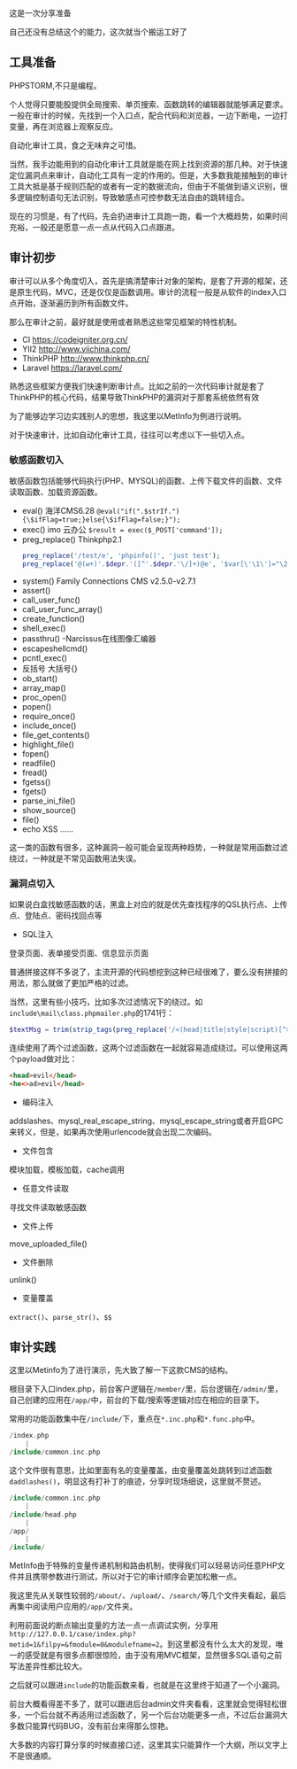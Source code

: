 这是一次分享准备

自己还没有总结这个的能力，这次就当个搬运工好了

## 工具准备
PHPSTORM,不只是编程。

个人觉得只要能股提供全局搜索、单页搜索、函数跳转的编辑器就能够满足要求。一般在审计的时候，先找到一个入口点，配合代码和浏览器，一边下断电，一边打变量，再在浏览器上观察反应。

自动化审计工具，食之无味弃之可惜。

当然，我手边能用到的自动化审计工具就是能在网上找到资源的那几种。对于快速定位漏洞点来审计，自动化工具有一定的作用的。但是，大多数我能接触到的审计工具大抵是基于规则匹配的或者有一定的数据流向，但由于不能做到语义识别，很多逻辑控制语句无法识别，导致敏感点可控参数无法自由的跳转组合。

现在的习惯是，有了代码，先会扔进审计工具跑一跑，看一个大概趋势，如果时间充裕，一般还是愿意一点一点从代码入口点跟进。

## 审计初步
审计可以从多个角度切入，首先是搞清楚审计对象的架构，是套了开源的框架，还是原生代码，MVC，还是仅仅是函数调用。审计的流程一般是从软件的index入口点开始，逐渐遍历到所有函数文件。

那么在审计之前，最好就是使用或者熟悉这些常见框架的特性机制。
- CI https://codeigniter.org.cn/
- YII2 http://www.yiichina.com/
- ThinkPHP http://www.thinkphp.cn/
- Laravel https://laravel.com/

熟悉这些框架方便我们快速判断审计点。比如之前的一次代码审计就是套了ThinkPHP的核心代码，结果导致ThinkPHP的漏洞对于那套系统依然有效

为了能够边学习边实践别人的思想，我这里以MetInfo为例进行说明。

对于快速审计，比如自动化审计工具，往往可以考虑以下一些切入点。
### 敏感函数切入
敏感函数包括能够代码执行(PHP、MYSQL)的函数、上传下载文件的函数、文件读取函数、加载资源函数。
- eval() 海洋CMS6.28
    `@eval("if(".$strIf."){\$ifFlag=true;}else{\$ifFlag=false;}");`
- exec() imo 云办公
    `$result = exec($_POST['command']);`
- preg_replace() Thinkphp2.1
    ```PHP
    preg_replace('/test/e', 'phpinfo()', 'just test');
    preg_replace('@(w+)'.$depr.'([^'.$depr.'\/]+)@e', '$var[\'\1\']="\2";', implode($depr,$paths));
    ```
- system() Family Connections CMS v2.5.0-v2.7.1
- assert()
- call_user_func()
- call_user_func_array()
- create_function()
- shell_exec()
- passthru() -Narcissus在线图像汇编器
- escapeshellcmd()
- pcntl_exec()
- 反括号 大括号{}
- ob_start()
- array_map()
- proc_open()
- popen()
- require_once()
- include_once()
- file_get_contents()
- highlight_file()
- fopen()
- readfile()
- fread()
- fgetss()
- fgets()
- parse_ini_file()
- show_source()
- file()
- echo XSS
……

这一类的函数有很多，这种漏洞一般可能会呈现两种趋势，一种就是常用函数过滤绕过，一种就是不常见函数用法失误。

### 漏洞点切入
如果说白盒找敏感函数的话，黑盒上对应的就是优先查找程序的QSL执行点、上传点、登陆点、密码找回点等
- SQL注入

登录页面、表单接受页面、信息显示页面

普通拼接这样不多说了，主流开源的代码想挖到这种已经很难了，要么没有拼接的用法，那么就做了更加严格的过滤。

当然，这里有些小技巧，比如多次过滤情况下的绕过。如`include\mail\class.phpmailer.php`的1741行：
```PHP
$textMsg = trim(strip_tags(preg_replace('/<(head|title|style|script)[^>]*>.*?<\/\\1>/s','',$message)));
```
连续使用了两个过滤函数，这两个过滤函数在一起就容易造成绕过。可以使用这两个payload做对比：
```HTML
<head>evil</head>
<he<>ad>evil</head>
```
- 编码注入

addslashes、mysql_real_escape_string、mysql_escape_string或者开启GPC来转义，但是，如果再次使用urlencode就会出现二次编码。
- 文件包含

模块加载，模板加载，cache调用
- 任意文件读取

寻找文件读取敏感函数
- 文件上传

move_uploaded_file()
- 文件删除

unlink()
- 变量覆盖

`extract()`、`parse_str()`、`$$`

## 审计实践
这里以Metinfo为了进行演示，先大致了解一下这款CMS的结构。

根目录下入口index.php，前台客户逻辑在`/member/`里，后台逻辑在`/admin/`里，自己创建的应用在`/app/`中，前台的下载/搜索等逻辑对应在相应的目录下。

常用的功能函数集中在`/include/`下，重点在`*.inc.php`和`*.func.php`中。
```PHP
/index.php
    |
/include/common.inc.php
```
这个文件很有意思，比如里面有名的变量覆盖，由变量覆盖处跳转到过滤函数`daddlashes()`，明显这有打补丁的痕迹，分享时现场细说，这里就不赘述。
```PHP
/include/common.inc.php
    |
/include/head.php
    |
/app/
    |
/include/
```
MetInfo由于特殊的变量传递机制和路由机制，使得我们可以轻易访问任意PHP文件并且携带参数进行测试，所以对于它的审计顺序会更加松散一点。

我这里先从关联性较弱的`/about/`、`/upload/`、`/search/`等几个文件夹看起，最后再集中阅读用户应用的`/app/`文件夹。

利用前面说的断点输出变量的方法一点一点调试实例，分享用`http://127.0.0.1/case/index.php?metid=1&filpy=&fmodule=0&modulefname=2`。到这里都没有什么太大的发现，唯一的感受就是有很多点都很惊险，由于没有用MVC框架，显然很多SQL语句之前写法差异性都比较大。

之后就可以跟进`include`的功能函数来看，也就是在这里终于知道了一个小漏洞。

前台大概看得差不多了，就可以跟进后台admin文件夹看看，这里就会觉得轻松很多，一个后台就不再适用过滤函数了，另一个后台功能更多一点，不过后台漏洞大多数只能算代码BUG，没有前台来得那么惊艳。

大多数的内容打算分享的时候直接口述，这里其实只能算作一个大纲，所以文字上不是很通顺。
